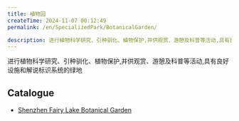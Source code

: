```yaml
---
title: 植物园
createTime: 2024-11-07 00:12:49
permalink: /en/SpecializedPark/BotanicalGarden/

description: 进行植物科学研究、引种驯化、植物保护,并供观赏、游憩及科普等活动,具有良好设施和解说标识系统的绿地
---
```


进行植物科学研究、引种驯化、植物保护,并供观赏、游憩及科普等活动,具有良好设施和解说标识系统的绿地

## Catalogue
- [Shenzhen Fairy Lake Botanical Garden](./罗湖-1.深圳市仙湖植物园.md)
